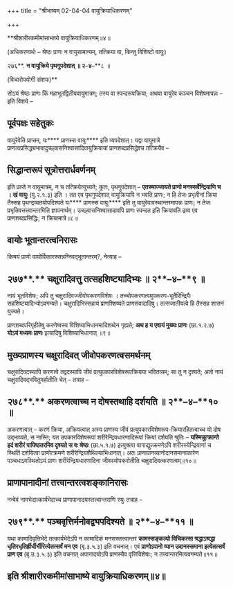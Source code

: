 +++
title = "श्रीभाष्यम् 02-04-04 वायुक्रियाधिकरणम्"

+++
<div claऽऽ="elementor-widget-container">

**श्रीशारीरकमीमांसाभाष्ये वायुक्रियाधिकरणम्॥४॥

(अधिकरणार्थः – श्रेष्ठः प्राणः न वायुसामान्यम्, तत्क्रिया वा, किन्तु विशिष्टो वायुः)

२७६**. **न वायुक्रिये पृथगुपदेशात् ॥ २**–**४**–**८ ॥

(विचारोपयोगी संशयः)**

सोऽयं श्रेष्ठः प्राणः किं महाभूतद्वितीयवायुमात्रम्; तस्य वा स्पन्दरूपक्रिया; अथवा वायुरेव कञ्चन विशेषमापन्नः – इति विशये –

## पूर्वपक्षः सहेतुकः

वायुरेवेति प्राप्तम्, यः**** प्राणस्स वायुः**** इति व्यपदेशात्। यद्वा वायुमात्रे प्राणत्वप्रसिद्ध्यभावादुच्छ्वासनिश्वासादिवायुक्रियायां प्राणशब्दप्रसिद्धेश्च तत्क्रियैव –

## सिद्धान्तरूपं सूत्रोत्तरार्धवर्णनम्

इति प्राप्ते न वायुमात्रम्, न च तत्क्रियेत्युच्यते; कुतः, पृथगुपदेशात् – **एतस्माज्जायते प्राणो मनस्सर्वेन्द्रियाणि च । खं वायुः** (मु.२.१.३) इति । तत एव पृथगुपदेशात् वायुक्रियापि न भवति प्राणः; न हि तेजः प्रभृतीनां क्रिया तैस्सह पृथग्द्रव्यतयोपदिश्यते यः**** प्राणस्स वायुः**** इति तु वायुरेवावस्थान्तरमापन्नः प्राणः; न तेजः प्रभृतिवत्तत्त्वान्तरमिति ज्ञापनार्थम्। उच्छ्वासनिश्वासादावपि प्राणः स्पन्दत इति क्रियावति द्रव्य एव प्राणशब्दप्रसिद्धिः; न क्रियामात्रे॥८॥

## वायोः भूतान्तरत्वनिरासः

किमयं प्राणो वायोर्विकारस्सन्नग्निवद्भूतान्तरम्?, नेत्याह –

## २७७**.** चक्षुरादिवत्तु तत्सहशिष्ट्यादिभ्यः ॥ २**–**४**–**९ ॥

नायं भूतविशेषः; अपि तु चक्षुरादिवज्जीवोपकरणविशेषः । तच्चोपकरणत्वमुपकरण-भूतैरिन्द्रियैः सहशिष्ट्यादिभ्योऽवगम्यते। चक्षुरादिभिस्सहायं प्राणश्शिष्यते प्राणसंवादादिषु। तत्सजातीयत्वे हि तैस्सह शासनं युज्यते।

प्राणशब्दपरिगृहीतेषु करणेष्वस्य विशिष्याभिधानमादिशब्देन गृह्यते; **अथ ह य एवायं मुख्यः प्राणः** (छा.१.२.७) **योऽयं मध्यमः प्राणः** इत्यादिषु विशिष्याभिधानात् ॥९॥

## मुख्यप्राणस्य चक्षुरादिवत् जीवोपकरणत्वसमर्थनम्

चक्षुरादिवदस्यापि करणत्वे तद्वदस्यापि जीवं प्रत्युपकारविशेषरूपक्रियया भवितव्यम्; सा तु न दृश्यते; अतो नायं चक्षुरादिवद्भवितुमर्हातीति चेत् – तत्राह –

## २७८**.** अकरणत्वाच्च न दोषस्तथाहि दर्शयति ॥ २**–**४**–**१० ॥

अकरणत्वात् – करणं क्रिया, अक्रियत्वात् अस्य प्राणस्य जीवं प्रत्युपकारविशेषरूप-क्रियारहितत्वाच्च यो दोष उद्भाव्यते, स नास्ति; यत उपकारविशेषरूपां शरीरेन्द्रियधारणादिरूपां क्रियां दर्शयति श्रुतिः – **यस्मिन्नुत्क्रान्ते इदं शरीरं पापिष्ठतरमिव दृश्यते स वः श्रेष्ठः** (छा.५.१.७) इत्युक्त्वा वागाद्युत्क्रमणेऽपि शरीरस्येन्द्रियाणां च स्थितिं दर्शयित्वा प्राणोत्क्रमणे शरीरेन्द्रियशैथिल्याभिधानात्। अतः प्राणापानव्यानोदानसमानाकारेण पञ्चधाऽवस्थितोऽयं प्राणः शरीरेन्द्रियधारणादिना जीवस्योपकरोतीति चक्षुरादिवत्करणत्वम्॥१०॥

## प्राणापानादीनां तत्त्वान्तरत्वशङ्कानिरासः

नन्वेवं नामभेदात्कार्यभेदाच्च प्राणापानादयस्तत्त्वान्तराणि स्युः तत्राह –

## २७९**.** पञ्चवृत्तिर्मनोवद्व्यपदिश्यते ॥ २**–**४**–**११ ॥

यथा कामादिवृत्तिभेदे तत्कार्यभेदेऽपि न कामादिकं मनसस्तत्त्वान्तरं **कामस्सङ्कल्पो विचिकत्सा श्रद्धाऽश्रद्धा धृतिरधृतिर्ह्रीर्धीर्भीरित्येतत्सर्वं मन एव** (बृ.३.५.३) इति वचनात्। एवं **प्राणोऽपानो व्यान उदानस्समाना इत्येतत्सर्वं प्राण एव** (बृ.उ.३.५.३) इति वचनात् अपानादयोऽपि प्राणस्यैव वृत्तिविशेषाः; न तत्त्वान्तरमित्यवगम्यते॥११॥

## इति श्रीशारीरकमीमांसाभाष्ये वायुक्रियाधिकरणम्॥४॥

</div>
